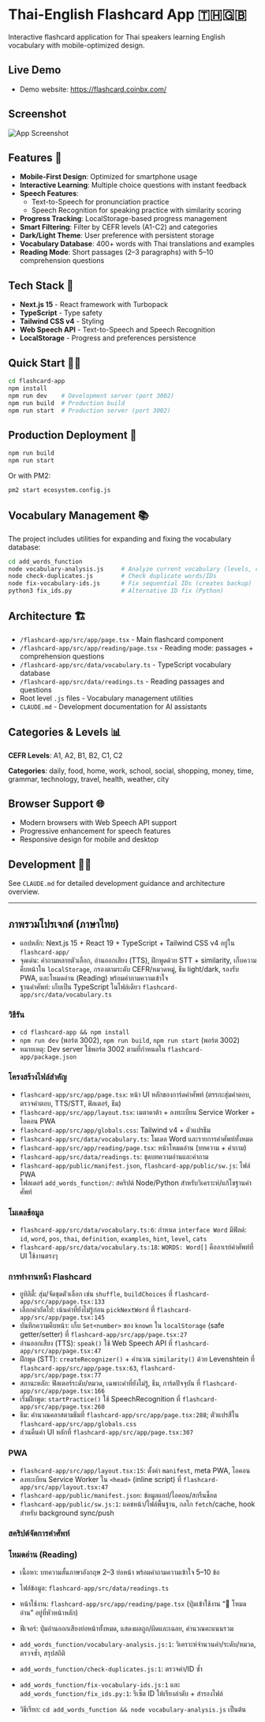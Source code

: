 # Thai-English Flashcard App 🇹🇭🇬🇧

Interactive flashcard application for Thai speakers learning English vocabulary with mobile-optimized design.

## Live Demo

- Demo website: https://flashcard.coinbx.com/

## Screenshot

![App Screenshot](flashcard-app/public/screenshot.png)

## Features 📱

- **Mobile-First Design**: Optimized for smartphone usage
- **Interactive Learning**: Multiple choice questions with instant feedback
- **Speech Features**: 
  - Text-to-Speech for pronunciation practice
  - Speech Recognition for speaking practice with similarity scoring
- **Progress Tracking**: LocalStorage-based progress management
- **Smart Filtering**: Filter by CEFR levels (A1-C2) and categories
- **Dark/Light Theme**: User preference with persistent storage
- **Vocabulary Database**: 400+ words with Thai translations and examples
 - **Reading Mode**: Short passages (2–3 paragraphs) with 5–10 comprehension questions

## Tech Stack 🚀

- **Next.js 15** - React framework with Turbopack
- **TypeScript** - Type safety
- **Tailwind CSS v4** - Styling
- **Web Speech API** - Text-to-Speech and Speech Recognition
- **LocalStorage** - Progress and preferences persistence

## Quick Start 🏃‍♂️

```bash
cd flashcard-app
npm install
npm run dev    # Development server (port 3002)
npm run build  # Production build  
npm run start  # Production server (port 3002)
```

## Production Deployment 🚀

```bash
npm run build
npm run start
```

Or with PM2:
```bash
pm2 start ecosystem.config.js
```

## Vocabulary Management 📚

The project includes utilities for expanding and fixing the vocabulary database:

```bash
cd add_words_function
node vocabulary-analysis.js     # Analyze current vocabulary (levels, categories, duplicates)
node check-duplicates.js        # Check duplicate words/IDs
node fix-vocabulary-ids.js      # Fix sequential IDs (creates backup)
python3 fix_ids.py              # Alternative ID fix (Python)
```

## Architecture 🏗️

- `/flashcard-app/src/app/page.tsx` - Main flashcard component
 - `/flashcard-app/src/app/reading/page.tsx` - Reading mode: passages + comprehension questions
- `/flashcard-app/src/data/vocabulary.ts` - TypeScript vocabulary database
 - `/flashcard-app/src/data/readings.ts` - Reading passages and questions
- Root level `.js` files - Vocabulary management utilities
- `CLAUDE.md` - Development documentation for AI assistants

## Categories & Levels 📊

**CEFR Levels**: A1, A2, B1, B2, C1, C2

**Categories**: daily, food, home, work, school, social, shopping, money, time, grammar, technology, travel, health, weather, city

## Browser Support 🌐

- Modern browsers with Web Speech API support
- Progressive enhancement for speech features
- Responsive design for mobile and desktop

## Development 👨‍💻

See `CLAUDE.md` for detailed development guidance and architecture overview.

---

## ภาพรวมโปรเจกต์ (ภาษาไทย)

- แอปหลัก: Next.js 15 + React 19 + TypeScript + Tailwind CSS v4 อยู่ใน `flashcard-app/`
- จุดเด่น: คำถามหลายตัวเลือก, อ่านออกเสียง (TTS), ฝึกพูดด้วย STT + similarity, เก็บความคืบหน้าใน `localStorage`, กรองตามระดับ CEFR/หมวดหมู่, ธีม light/dark, รองรับ PWA, และโหมดอ่าน (Reading) พร้อมคำถามความเข้าใจ
- ฐานคำศัพท์: เก็บเป็น TypeScript ในไฟล์เดียว `flashcard-app/src/data/vocabulary.ts`

### วิธีรัน

- `cd flashcard-app && npm install`
- `npm run dev` (พอร์ต 3002), `npm run build`, `npm run start` (พอร์ต 3002)
- หมายเหตุ: Dev server ใช้พอร์ต 3002 ตามที่กำหนดใน `flashcard-app/package.json`

### โครงสร้างไฟล์สำคัญ

- `flashcard-app/src/app/page.tsx`: หน้า UI หลักของการ์ดคำศัพท์ (ตรรกะสุ่มคำตอบ, ตรวจคำตอบ, TTS/STT, ฟิลเตอร์, ธีม)
- `flashcard-app/src/app/layout.tsx`: เมตาดาต้า + ลงทะเบียน Service Worker + ไอคอน PWA
- `flashcard-app/src/app/globals.css`: Tailwind v4 + ตัวแปรธีม
- `flashcard-app/src/data/vocabulary.ts`: โมเดล Word และรายการคำศัพท์ทั้งหมด
 - `flashcard-app/src/app/reading/page.tsx`: หน้าโหมดอ่าน (บทความ + คำถาม)
 - `flashcard-app/src/data/readings.ts`: ชุดบทความอ่านและคำถาม
- `flashcard-app/public/manifest.json`, `flashcard-app/public/sw.js`: ไฟล์ PWA
- โฟลเดอร์ `add_words_function/`: สคริปต์ Node/Python สำหรับวิเคราะห์/แก้ไขฐานคำศัพท์

### โมเดลข้อมูล

- `flashcard-app/src/data/vocabulary.ts:6`: กำหนด `interface Word` มีฟิลด์: `id`, `word`, `pos`, `thai`, `definition`, `examples`, `hint`, `level`, `cats`
- `flashcard-app/src/data/vocabulary.ts:18`: `WORDS: Word[]` คืออาเรย์คำศัพท์ที่ UI ใช้งานตรงๆ

### การทำงานหน้า Flashcard

- ยูทิลิตี้: สุ่ม/จัดชุดตัวเลือก เช่น `shuffle`, `buildChoices` ที่ `flashcard-app/src/app/page.tsx:133`
- เลือกคำถัดไป: เน้นคำที่ยังไม่รู้ก่อน `pickNextWord` ที่ `flashcard-app/src/app/page.tsx:145`
- บันทึกความคืบหน้า: เก็บ `Set<number>` ของ `known` ใน `localStorage` (safe getter/setter) ที่ `flashcard-app/src/app/page.tsx:27`
- อ่านออกเสียง (TTS): `speak()` ใช้ Web Speech API ที่ `flashcard-app/src/app/page.tsx:47`
- ฝึกพูด (STT): `createRecognizer()` + คำนวณ `similarity()` ด้วย Levenshtein ที่ `flashcard-app/src/app/page.tsx:63`, `flashcard-app/src/app/page.tsx:77`
- สถานะหลัก: ฟิลเตอร์ระดับ/หมวด, เฉพาะคำที่ยังไม่รู้, ธีม, การ์ดปัจจุบัน ที่ `flashcard-app/src/app/page.tsx:166`
- เริ่มฝึกพูด: `startPractice()` ใช้ SpeechRecognition ที่ `flashcard-app/src/app/page.tsx:260`
- ธีม: คำนวณคลาสตามธีมที่ `flashcard-app/src/app/page.tsx:288`; ตัวแปรสีใน `flashcard-app/src/app/globals.css`
- ส่วนคืนค่า UI หลักที่ `flashcard-app/src/app/page.tsx:307`

### PWA

- `flashcard-app/src/app/layout.tsx:15`: ตั้งค่า `manifest`, meta PWA, ไอคอน
- ลงทะเบียน Service Worker ใน `<head>` (inline script) ที่ `flashcard-app/src/app/layout.tsx:47`
- `flashcard-app/public/manifest.json`: ข้อมูลแอป/ไอคอน/สกรีนช็อต
- `flashcard-app/public/sw.js:1`: แคชหน้า/ไฟล์พื้นฐาน, กลไก `fetch`/cache, hook สำหรับ background sync/push

### สคริปต์จัดการคำศัพท์

### โหมดอ่าน (Reading)

- เนื้อหา: บทความสั้นภาษาอังกฤษ 2–3 ย่อหน้า พร้อมคำถามความเข้าใจ 5–10 ข้อ
- ไฟล์ข้อมูล: `flashcard-app/src/data/readings.ts`
- หน้าใช้งาน: `flashcard-app/src/app/reading/page.tsx` (ปุ่มเข้าใช้งาน “📖 โหมดอ่าน” อยู่ที่หัวหน้าหลัก)
- ฟีเจอร์: ปุ่มอ่านออกเสียงย่อหน้าทั้งหมด, แสดงผลถูก/ผิดและเฉลย, คำนวณคะแนนรวม

- `add_words_function/vocabulary-analysis.js:1`: วิเคราะห์จำนวนคำ/ระดับ/หมวด, ตรวจซ้ำ, สรุปสถิติ
- `add_words_function/check-duplicates.js:1`: ตรวจคำ/ID ซ้ำ
- `add_words_function/fix-vocabulary-ids.js:1` และ `add_words_function/fix_ids.py:1`: รีเซ็ต ID ให้เรียงลำดับ + สำรองไฟล์
- วิธีเรียก: `cd add_words_function && node vocabulary-analysis.js` เป็นต้น
